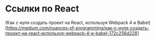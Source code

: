 # Ссылки по React
(Как с нуля создать проект на React, используя Webpack 4 и Babel)[https://medium.com/nuances-of-programming/как-с-нуля-создать-проект-на-react-используя-webpack-4-и-babel-172c256d228]  

